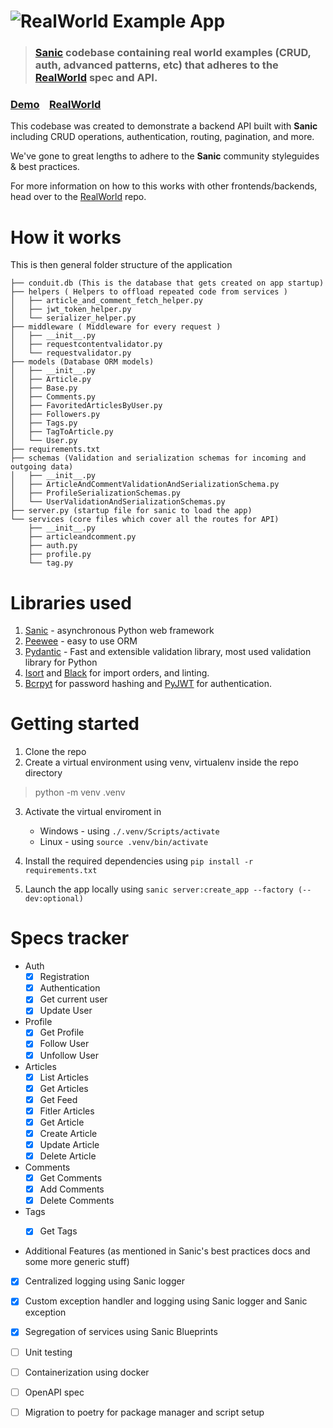 # ![RealWorld Example App](logo.png)

> ### [Sanic](https://sanic.dev/en/) codebase containing real world examples (CRUD, auth, advanced patterns, etc) that adheres to the [RealWorld](https://github.com/gothinkster/realworld) spec and API.


### [Demo](https://demo.realworld.io/)&nbsp;&nbsp;&nbsp;&nbsp;[RealWorld](https://github.com/gothinkster/realworld)


This codebase was created to demonstrate a backend API built with **Sanic** including CRUD operations, authentication, routing, pagination, and more.

We've gone to great lengths to adhere to the **Sanic** community styleguides & best practices.

For more information on how to this works with other frontends/backends, head over to the [RealWorld](https://github.com/gothinkster/realworld) repo.


# How it works

This is then general folder structure of the application

```.
├── conduit.db (This is the database that gets created on app startup)
├── helpers ( Helpers to offload repeated code from services )
│   ├── article_and_comment_fetch_helper.py
│   ├── jwt_token_helper.py
│   └── serializer_helper.py
├── middleware ( Middleware for every request )
│   ├── __init__.py
│   ├── requestcontentvalidator.py
│   └── requestvalidator.py
├── models (Database ORM models)
│   ├── __init__.py
│   ├── Article.py
│   ├── Base.py
│   ├── Comments.py
│   ├── FavoritedArticlesByUser.py
│   ├── Followers.py
│   ├── Tags.py
│   ├── TagToArticle.py
│   └── User.py
├── requirements.txt 
├── schemas (Validation and serialization schemas for incoming and outgoing data)
│   ├── __init__.py
│   ├── ArticleAndCommentValidationAndSerializationSchema.py
│   ├── ProfileSerializationSchemas.py
│   └── UserValidationAndSerializationSchemas.py
├── server.py (startup file for sanic to load the app)
└── services (core files which cover all the routes for API)
    ├── __init__.py
    ├── articleandcomment.py
    ├── auth.py
    ├── profile.py
    └── tag.py
```

# Libraries used
1. [Sanic](sanic.dev/) - asynchronous Python web framework
2. [Peewee](http://docs.peewee-orm.com/en/latest/) - easy to use ORM
3. [Pydantic](https://docs.pydantic.dev/latest/) - Fast and extensible validation library, most used validation library for Python
4. [Isort](https://pycqa.github.io/isort/index.html) and [Black](https://black.readthedocs.io/en/stable/) for import orders, and linting.
5. [Bcrpyt](https://pypi.org/project/bcrypt/) for password hashing and [PyJWT](https://pyjwt.readthedocs.io/en/stable/) for authentication.

# Getting started

1. Clone the repo
2. Create a virtual environment using venv, virtualenv inside the repo directory
> python -m venv .venv

3. Activate the virtual enviroment in 
    - Windows - using `./.venv/Scripts/activate`
    - Linux - using `source .venv/bin/activate`

4. Install the required dependencies using `pip install -r requirements.txt`
5. Launch the app locally using `sanic server:create_app --factory (--dev:optional)`


# Specs tracker
- Auth
    - [x] Registration
    - [x] Authentication
    - [x] Get current user
    - [x] Update User
- Profile
    - [x] Get Profile
    - [x] Follow User
    - [x] Unfollow User
- Articles
    - [x] List Articles
    - [x] Get Articles
    - [x] Get Feed
    - [x] Fitler Articles
    - [x] Get Article
    - [x] Create Article
    - [x] Update Article
    - [x] Delete Article
- Comments
    - [x] Get Comments
    - [x] Add Comments
    - [x] Delete Comments
- Tags
    - [x] Get Tags


- Additional Features (as mentioned in Sanic's best practices docs and some more generic stuff)
- [x] Centralized logging using Sanic logger
- [x] Custom exception handler and logging using Sanic logger and Sanic exception
- [x] Segregation of services using Sanic Blueprints
- [ ] Unit testing
- [ ] Containerization using docker
- [ ] OpenAPI spec
- [ ] Migration to poetry for package manager and script setup

